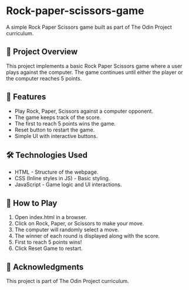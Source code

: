 # Rock-paper-scissors-game
A simple Rock Paper Scissors game built as part of The Odin Project curriculum.

## 📝 Project Overview
This project implements a basic Rock Paper Scissors game where a user plays against the computer. The game continues until either the player or the computer reaches 5 points.

## 🎯 Features
- Play Rock, Paper, Scissors against a computer opponent.
- The game keeps track of the score.
- The first to reach 5 points wins the game.
- Reset button to restart the game.
- Simple UI with interactive buttons.

## 🛠️ Technologies Used
- HTML - Structure of the webpage.
- CSS (Inline styles in JS) - Basic styling.
- JavaScript - Game logic and UI interactions.

## 🚀 How to Play
1. Open index.html in a browser.
2. Click on Rock, Paper, or Scissors to make your move.
3. The computer will randomly select a move.
4. The winner of each round is displayed along with the score.
5. First to reach 5 points wins!
6. Click Reset Game to restart.

## 📜 Acknowledgments
This project is part of The Odin Project curriculum.
